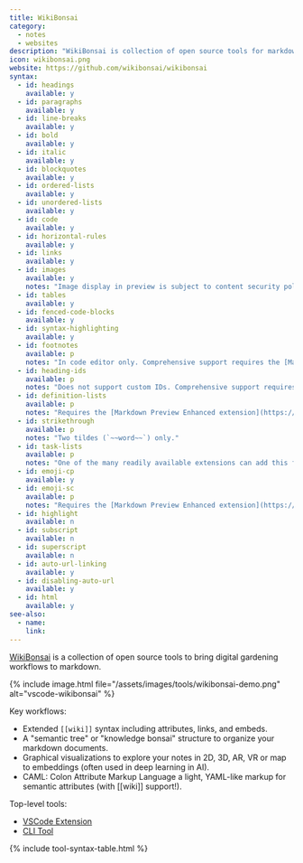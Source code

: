 ```yaml
---
title: WikiBonsai
category:
  - notes
  - websites
description: "WikiBonsai is collection of open source tools for markdown-based digital gardening."
icon: wikibonsai.png
website: https://github.com/wikibonsai/wikibonsai
syntax:
  - id: headings
    available: y
  - id: paragraphs
    available: y
  - id: line-breaks
    available: y
  - id: bold
    available: y
  - id: italic
    available: y
  - id: blockquotes
    available: y
  - id: ordered-lists
    available: y
  - id: unordered-lists
    available: y
  - id: code
    available: y
  - id: horizontal-rules
    available: y
  - id: links
    available: y
  - id: images
    available: y
    notes: "Image display in preview is subject to content security policy, adjustable from the drop-down menu to the top-right"
  - id: tables
    available: y
  - id: fenced-code-blocks
    available: y
  - id: syntax-highlighting
    available: y
  - id: footnotes
    available: p
    notes: "In code editor only. Comprehensive support requires the [Markdown Preview Enhanced extension](https://github.com/shd101wyy/vscode-markdown-preview-enhanced)."
  - id: heading-ids
    available: p
    notes: "Does not support custom IDs. Comprehensive support requires the [Markdown Preview Enhanced extension](https://github.com/shd101wyy/vscode-markdown-preview-enhanced)."
  - id: definition-lists
    available: p
    notes: "Requires the [Markdown Preview Enhanced extension](https://github.com/shd101wyy/vscode-markdown-preview-enhanced)."
  - id: strikethrough
    available: p
    notes: "Two tildes (`~~word~~`) only."
  - id: task-lists
    available: p
    notes: "One of the many readily available extensions can add this feature, e.g. [Markdown Preview Enhanced](https://github.com/shd101wyy/vscode-markdown-preview-enhanced)."
  - id: emoji-cp
    available: y
  - id: emoji-sc
    available: p
    notes: "Requires the [Markdown Preview Enhanced extension](https://github.com/shd101wyy/vscode-markdown-preview-enhanced)."
  - id: highlight
    available: n
  - id: subscript
    available: n
  - id: superscript
    available: n
  - id: auto-url-linking
    available: y
  - id: disabling-auto-url
    available: y
  - id: html
    available: y
see-also:
  - name: 
    link: 
---
```


[WikiBonsai](https://github.com/wikibonsai/wikibonsai) is a collection of open source tools to bring digital gardening workflows to markdown.

{% include image.html file="/assets/images/tools/wikibonsai-demo.png" alt="vscode-wikibonsai" %}

Key workflows:

- Extended `[[wiki]]` syntax including attributes, links, and embeds.
- A "semantic tree" or "knowledge bonsai" structure to organize your markdown documents.
- Graphical visualizations to explore your notes in 2D, 3D, AR, VR or map to embeddings (often used in deep learning in AI).
- CAML: Colon Attribute Markup Language a light, YAML-like markup for semantic attributes (with [[wiki]] support!).

Top-level tools:

- [VSCode Extension](https://marketplace.visualstudio.com/items?itemName=manunamz.vscode-wikibonsai)
- [CLI Tool](https://github.com/wikibonsai/tendr-cli)

{% include tool-syntax-table.html %}

